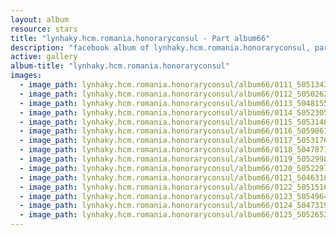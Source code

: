 ```yaml
---
layout: album
resource: stars
title: "lynhaky.hcm.romania.honoraryconsul - Part album66"
description: "facebook album of lynhaky.hcm.romania.honoraryconsul, part album66."
active: gallery
album-title: "lynhaky.hcm.romania.honoraryconsul"
images:
  - image_path: lynhaky.hcm.romania.honoraryconsul/album66/0111_505134383_1250937266390231_1349005514455593200_n.jpg
  - image_path: lynhaky.hcm.romania.honoraryconsul/album66/0112_505026259_1250937213056903_2530276773821598644_n.jpg
  - image_path: lynhaky.hcm.romania.honoraryconsul/album66/0113_504815543_1250937166390241_2696286307332863922_n.jpg
  - image_path: lynhaky.hcm.romania.honoraryconsul/album66/0114_505230554_1250937139723577_4041807463407134951_n.jpg
  - image_path: lynhaky.hcm.romania.honoraryconsul/album66/0115_505314855_1250937089723582_1850857512138986005_n.jpg
  - image_path: lynhaky.hcm.romania.honoraryconsul/album66/0116_505906197_1250937059723585_6650576685215335754_n.jpg
  - image_path: lynhaky.hcm.romania.honoraryconsul/album66/0117_505317626_1250937039723587_7940062915376012424_n.jpg
  - image_path: lynhaky.hcm.romania.honoraryconsul/album66/0118_504787718_1250936949723596_6492965481883289411_n.jpg
  - image_path: lynhaky.hcm.romania.honoraryconsul/album66/0119_505299810_1250936929723598_7385677121343677434_n.jpg
  - image_path: lynhaky.hcm.romania.honoraryconsul/album66/0120_505229798_1250936886390269_5722392674890978349_n.jpg
  - image_path: lynhaky.hcm.romania.honoraryconsul/album66/0121_504631644_1250936869723604_2209962049559916962_n.jpg
  - image_path: lynhaky.hcm.romania.honoraryconsul/album66/0122_505151624_1250936769723614_7718786322865801957_n.jpg
  - image_path: lynhaky.hcm.romania.honoraryconsul/album66/0123_505496400_1250936753056949_589524641108796841_n.jpg
  - image_path: lynhaky.hcm.romania.honoraryconsul/album66/0124_504731995_1250936649723626_1135794272006658075_n.jpg
  - image_path: lynhaky.hcm.romania.honoraryconsul/album66/0125_505265281_1250936643056960_2851718013923804653_n.jpg
---
```

